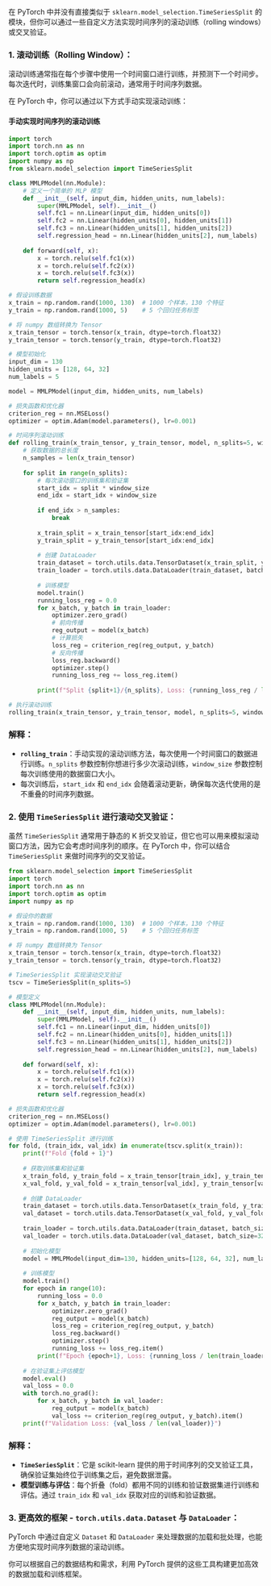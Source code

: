 在 PyTorch 中并没有直接类似于 `sklearn.model_selection.TimeSeriesSplit` 的模块，但你可以通过一些自定义方法实现时间序列的滚动训练（rolling windows）或交叉验证。

### 1. **滚动训练（Rolling Window）**：

滚动训练通常指在每个步骤中使用一个时间窗口进行训练，并预测下一个时间步。每次迭代时，训练集窗口会向前滚动，通常用于时间序列数据。

在 PyTorch 中，你可以通过以下方式手动实现滚动训练：

#### 手动实现时间序列的滚动训练

```python
import torch
import torch.nn as nn
import torch.optim as optim
import numpy as np
from sklearn.model_selection import TimeSeriesSplit

class MMLPModel(nn.Module):
    # 定义一个简单的 MLP 模型
    def __init__(self, input_dim, hidden_units, num_labels):
        super(MMLPModel, self).__init__()
        self.fc1 = nn.Linear(input_dim, hidden_units[0])
        self.fc2 = nn.Linear(hidden_units[0], hidden_units[1])
        self.fc3 = nn.Linear(hidden_units[1], hidden_units[2])
        self.regression_head = nn.Linear(hidden_units[2], num_labels)
        
    def forward(self, x):
        x = torch.relu(self.fc1(x))
        x = torch.relu(self.fc2(x))
        x = torch.relu(self.fc3(x))
        return self.regression_head(x)

# 假设训练数据
x_train = np.random.rand(1000, 130)  # 1000 个样本，130 个特征
y_train = np.random.rand(1000, 5)    # 5 个回归任务标签

# 将 numpy 数组转换为 Tensor
x_train_tensor = torch.tensor(x_train, dtype=torch.float32)
y_train_tensor = torch.tensor(y_train, dtype=torch.float32)

# 模型初始化
input_dim = 130
hidden_units = [128, 64, 32]
num_labels = 5

model = MMLPModel(input_dim, hidden_units, num_labels)

# 损失函数和优化器
criterion_reg = nn.MSELoss()
optimizer = optim.Adam(model.parameters(), lr=0.001)

# 时间序列滚动训练
def rolling_train(x_train_tensor, y_train_tensor, model, n_splits=5, window_size=200):
    # 获取数据的总长度
    n_samples = len(x_train_tensor)
    
    for split in range(n_splits):
        # 每次滚动窗口的训练集和验证集
        start_idx = split * window_size
        end_idx = start_idx + window_size
        
        if end_idx > n_samples:
            break
        
        x_train_split = x_train_tensor[start_idx:end_idx]
        y_train_split = y_train_tensor[start_idx:end_idx]
        
        # 创建 DataLoader
        train_dataset = torch.utils.data.TensorDataset(x_train_split, y_train_split)
        train_loader = torch.utils.data.DataLoader(train_dataset, batch_size=32, shuffle=True)
        
        # 训练模型
        model.train()
        running_loss_reg = 0.0
        for x_batch, y_batch in train_loader:
            optimizer.zero_grad()
            # 前向传播
            reg_output = model(x_batch)
            # 计算损失
            loss_reg = criterion_reg(reg_output, y_batch)
            # 反向传播
            loss_reg.backward()
            optimizer.step()
            running_loss_reg += loss_reg.item()
        
        print(f"Split {split+1}/{n_splits}, Loss: {running_loss_reg / len(train_loader):.4f}")

# 执行滚动训练
rolling_train(x_train_tensor, y_train_tensor, model, n_splits=5, window_size=200)
```

### 解释：

-   **`rolling_train`**：手动实现的滚动训练方法，每次使用一个时间窗口的数据进行训练。`n_splits` 参数控制你想进行多少次滚动训练，`window_size` 参数控制每次训练使用的数据窗口大小。
-   每次训练后，`start_idx` 和 `end_idx` 会随着滚动更新，确保每次迭代使用的是不重叠的时间序列数据。

### 2. **使用 `TimeSeriesSplit` 进行滚动交叉验证**：

虽然 `TimeSeriesSplit` 通常用于静态的 K 折交叉验证，但它也可以用来模拟滚动窗口方法，因为它会考虑时间序列的顺序。在 PyTorch 中，你可以结合 `TimeSeriesSplit` 来做时间序列的交叉验证。

```python
from sklearn.model_selection import TimeSeriesSplit
import torch
import torch.nn as nn
import torch.optim as optim
import numpy as np

# 假设你的数据
x_train = np.random.rand(1000, 130)  # 1000 个样本，130 个特征
y_train = np.random.rand(1000, 5)    # 5 个回归任务标签

# 将 numpy 数组转换为 Tensor
x_train_tensor = torch.tensor(x_train, dtype=torch.float32)
y_train_tensor = torch.tensor(y_train, dtype=torch.float32)

# TimeSeriesSplit 实现滚动交叉验证
tscv = TimeSeriesSplit(n_splits=5)

# 模型定义
class MMLPModel(nn.Module):
    def __init__(self, input_dim, hidden_units, num_labels):
        super(MMLPModel, self).__init__()
        self.fc1 = nn.Linear(input_dim, hidden_units[0])
        self.fc2 = nn.Linear(hidden_units[0], hidden_units[1])
        self.fc3 = nn.Linear(hidden_units[1], hidden_units[2])
        self.regression_head = nn.Linear(hidden_units[2], num_labels)
        
    def forward(self, x):
        x = torch.relu(self.fc1(x))
        x = torch.relu(self.fc2(x))
        x = torch.relu(self.fc3(x))
        return self.regression_head(x)

# 损失函数和优化器
criterion_reg = nn.MSELoss()
optimizer = optim.Adam(model.parameters(), lr=0.001)

# 使用 TimeSeriesSplit 进行训练
for fold, (train_idx, val_idx) in enumerate(tscv.split(x_train)):
    print(f"Fold {fold + 1}")
    
    # 获取训练集和验证集
    x_train_fold, y_train_fold = x_train_tensor[train_idx], y_train_tensor[train_idx]
    x_val_fold, y_val_fold = x_train_tensor[val_idx], y_train_tensor[val_idx]
    
    # 创建 DataLoader
    train_dataset = torch.utils.data.TensorDataset(x_train_fold, y_train_fold)
    val_dataset = torch.utils.data.TensorDataset(x_val_fold, y_val_fold)
    
    train_loader = torch.utils.data.DataLoader(train_dataset, batch_size=32, shuffle=True)
    val_loader = torch.utils.data.DataLoader(val_dataset, batch_size=32, shuffle=False)
    
    # 初始化模型
    model = MMLPModel(input_dim=130, hidden_units=[128, 64, 32], num_labels=5)
    
    # 训练模型
    model.train()
    for epoch in range(10):
        running_loss = 0.0
        for x_batch, y_batch in train_loader:
            optimizer.zero_grad()
            reg_output = model(x_batch)
            loss_reg = criterion_reg(reg_output, y_batch)
            loss_reg.backward()
            optimizer.step()
            running_loss += loss_reg.item()
        print(f"Epoch {epoch+1}, Loss: {running_loss / len(train_loader)}")
    
    # 在验证集上评估模型
    model.eval()
    val_loss = 0.0
    with torch.no_grad():
        for x_batch, y_batch in val_loader:
            reg_output = model(x_batch)
            val_loss += criterion_reg(reg_output, y_batch).item()
    print(f"Validation Loss: {val_loss / len(val_loader)}")
```

### 解释：

-   **`TimeSeriesSplit`**：它是 scikit-learn 提供的用于时间序列的交叉验证工具，确保验证集始终位于训练集之后，避免数据泄露。
-   **模型训练与评估**：每个折叠（fold）都用不同的训练和验证数据集进行训练和评估。通过 `train_idx` 和 `val_idx` 获取对应的训练和验证数据。

### 3. **更高效的框架 - `torch.utils.data.Dataset` 与 `DataLoader`**：

PyTorch 中通过自定义 `Dataset` 和 `DataLoader` 来处理数据的加载和批处理，也能方便地实现时间序列数据的滚动训练。

你可以根据自己的数据结构和需求，利用 PyTorch 提供的这些工具构建更加高效的数据加载和训练框架。